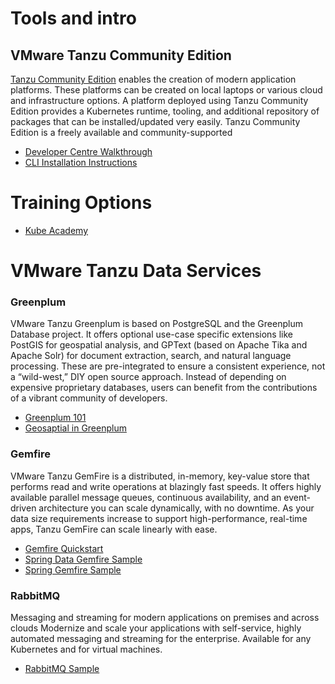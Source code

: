 # Tools and intro
## VMware Tanzu Community Edition
[Tanzu Community Edition](https://tanzucommunityedition.io/) enables the creation of modern application platforms. These platforms can be created on local laptops or various cloud and infrastructure options. A platform deployed using Tanzu Community Edition provides a Kubernetes runtime, tooling, and additional repository of packages that can be installed/updated very easily. Tanzu Community Edition is a freely available and community-supported
  - [Developer Centre Walkthrough](https://tanzu.vmware.com/developer/workshops/lab-tce-deploy/)
  - [CLI Installation Instructions](https://tanzucommunityedition.io/docs/latest/cli-installation/)
# Training Options
- [Kube Academy](https://kube.academy/)












# VMware Tanzu Data Services

### Greenplum
VMware Tanzu Greenplum is based on PostgreSQL and the Greenplum Database project. It offers optional use-case specific extensions like PostGIS for geospatial analysis, and GPText (based on Apache Tika and Apache Solr) for document extraction, search, and natural language processing. These are pre-integrated to ensure a consistent experience, not a “wild-west,” DIY open source approach. Instead of depending on expensive proprietary databases, users can benefit from the contributions of a vibrant community of developers.

  - [Greenplum 101](https://greenplum.org/greenplum-101/)
  - [Geosaptial in Greenplum](https://medium.com/greenplum-data-clinics/working-with-geospatial-data-6be87ccd7e03)


### Gemfire
VMware Tanzu GemFire is a distributed, in-memory, key-value store that performs read and write operations at blazingly fast speeds. It offers highly available parallel message queues, continuous availability, and an event-driven architecture you can scale dynamically, with no downtime. As your data size requirements increase to support high-performance, real-time apps, Tanzu GemFire can scale linearly with ease.

  - [Gemfire Quickstart](https://gemfire.docs.pivotal.io/910/gemfire/getting_started/15_minute_quickstart_gfsh.html)
  - [Spring Data Gemfire Sample](https://github.com/spring-projects/spring-data-gemfire)
  - [Spring Gemfire Sample](https://github.com/spring-projects/spring-gemfire-examples)


### RabbitMQ
Messaging and streaming for modern applications on premises and across clouds
Modernize and scale your applications with self-service, highly automated messaging and streaming for the enterprise. Available for any Kubernetes and for virtual machines.


  - [RabbitMQ Sample](https://github.com/spring-projects/spring-amqp-samples)



